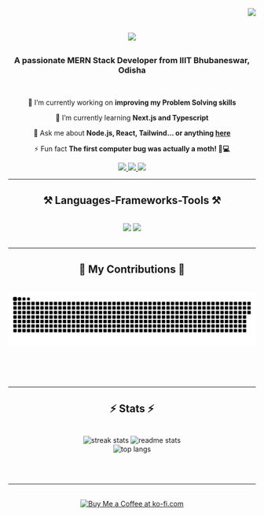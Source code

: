 <img align="right" src="https://visitor-badge.laobi.icu/badge?page_id=chinmaya-704.chinmaya-704" />

<h1 align="center">
    <img src="https://readme-typing-svg.herokuapp.com/?font=Righteous&size=35&center=true&vCenter=true&width=500&height=70&duration=4000&lines=Hi+There!+👋;+I'm+Chinmaya+Kumar+Sahoo!;" />
</h1>

<h3 align="center">A passionate MERN Stack Developer from IIIT Bhubaneswar, Odisha</h3>

<br/>

<div align="center">
 
 🔭 I’m currently working on **improving my Problem Solving skills**
 
 🌱 I’m currently learning **Next.js and Typescript**

💬 Ask me about **Node.js, React, Tailwind... or anything [here](https://github.com/chinmaya-704/chinmaya-704/issues)**

⚡ Fun fact **The first computer bug was actually a moth! 🐛💻**

 </div>
 
<div align="center"> 
  <a href="mailto:b122044@iiit-bh.ac.in">
    <img src="https://skillicons.dev/icons?i=gmail" />
  </a>
  <a href="https://www.linkedin.com/in/chinmaya-sahoo-b47385254/" target="_blank">
    <img src="https://skillicons.dev/icons?i=linkedin" />
  </a>
  <a href="https://instagram.com/demon_slayer_chini?utm_source=qr&igshid=MzNlNGNkZWQ4Mg%3D%3D" target="_blank">
    <img src="https://skillicons.dev/icons?i=instagram" />
  </a>
</div>

 <hr/>
 
<h2 align="center">⚒️ Languages-Frameworks-Tools ⚒️</h2>
<br/>
<div align="center">
    <img src="https://skillicons.dev/icons?i=react,html,css,vscode,postman,github,tailwind,git,github,ubuntu,vercel,vite" />
    <img src="https://skillicons.dev/icons?i=nodejs,npm,python,javascript,typescript,express,mongodb,c,py,replit,nextjs,mysql,cpp" /><br>
</div>

<br/>
<hr/>

<div align="center">
  <h2>🐍 My Contributions 🐍</h2>
  <br>
  <img alt="snake eating my contributions" src="https://raw.githubusercontent.com/chinmaya-704/chinmaya-704/output/github-contribution-grid-snake.svg" />
  
  <br/><br/><br/>
</div>

<hr/>

<h2 align="center">⚡ Stats ⚡</h2>
<br>
<div align=center>
  <img width=390 src="https://github-readme-streak-stats-chinmaya-704.vercel.app/?user=chinmaya-704&count_private=true&theme=react&border_radius=10" alt="streak stats"/>
    
  <img width=390 src="https://github-readme-stats-chinmaya-704.vercel.app/api?username=chinmaya-704&count_private=true&show_icons=true&theme=react&rank_icon=github&border_radius=10" alt="readme stats" />
  
  <br/>
  <img width=325 align="center" src="https://github-readme-stats-chinmaya-704.vercel.app/api/top-langs/?username=chinmaya-704&hide=HTML&langs_count=8&layout=compact&theme=react&border_radius=10&size_weight=0.5&count_weight=0.5&exclude_repo=github-readme-stats" alt="top langs" />
</div>

<br/><br/>

<hr/>

<br/>

<div align="center">
<a href='https://ko-fi.com/V7V4RAK9C' target='_blank'><img height='64' style='border:0px;height:64px;' src='https://storage.ko-fi.com/cdn/kofi1.png?v=3' border='0' alt='Buy Me a Coffee at ko-fi.com' /></a>
</div>

<br/>
